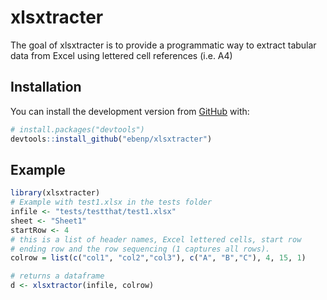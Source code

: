 
<!-- README.md is generated from README.Rmd. Please edit the README.Rmd file -->

# xlsxtracter

<!-- badges: start -->
<!-- badges: end -->

The goal of xlsxtracter is to provide a programmatic way to extract
tabular data from Excel using lettered cell references (i.e. A4)

## Installation

You can install the development version from
[GitHub](https://github.com/) with:

``` r
# install.packages("devtools")
devtools::install_github("ebenp/xlsxtracter")
```

## Example

``` r
library(xlsxtracter)
# Example with test1.xlsx in the tests folder
infile <- "tests/testthat/test1.xlsx"
sheet <- "Sheet1"
startRow <- 4
# this is a list of header names, Excel lettered cells, start row
# ending row and the row sequencing (1 captures all rows).
colrow = list(c("col1", "col2","col3"), c("A", "B","C"), 4, 15, 1)

# returns a dataframe
d <- xlsxtractor(infile, colrow)
```
